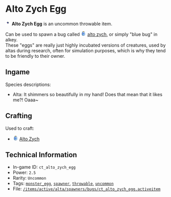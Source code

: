 # Alto Zych Egg

<img src="https://raw.githubusercontent.com/Ceterai/Enternia/main/items/active/alta/spawners/bugs/ct_alto_zych_egg.png" alt="Alto Zych Egg icon" loading="lazy" height=16px width="auto" /> **Alto Zych Egg** is an uncommon throwable item.

Can be used to spawn a bug called <img src="https://raw.githubusercontent.com/Ceterai/Enternia/main/deprecated/items/alto_zich/icon.png" alt="Alto Zych icon" loading="lazy" height=16px width="auto" /> [alto zych](https://ceterai.github.io/MyEnternia/Wiki/AltoZych), or simply "blue bug" in alkey.  
These "eggs" are really just highly incubated versions of creatures, used by altas during research, often for simulation purposes, which is why they tend to be friendly to their owner.

## Ingame

Species descriptions:

- Alta: It shimmers so beautifully in my hand! Does that mean that it likes me?! Oaaa~

## Crafting

Used to craft:

- <img src="https://raw.githubusercontent.com/Ceterai/Enternia/main/objects/alta/special/bugs/alto_zych/icon.png" alt="Alto Zych icon" loading="lazy" height=16px width="auto" /> [Alto Zych](https://ceterai.github.io/MyEnternia/Wiki/AltoZych)

## Technical Information

- In-game ID: `ct_alto_zych_egg`
- Power: `2.5`
- Rarity: `Uncommon`
- Tags: [`monster_egg`](https://ceterai.github.io/MyEnternia/Wiki/Tags/MonsterEgg), [`spawner`](https://ceterai.github.io/MyEnternia/Wiki/Tags/Spawner), [`throwable`](https://ceterai.github.io/MyEnternia/Wiki/Tags/Throwable), [`uncommon`](https://ceterai.github.io/MyEnternia/Wiki/Tags/Uncommon)
- File: [`/items/active/alta/spawners/bugs/ct_alto_zych_egg.activeitem`](https://github.com/Ceterai/Enternia/blob/main/items/active/alta/spawners/bugs/ct_alto_zych_egg.activeitem)
